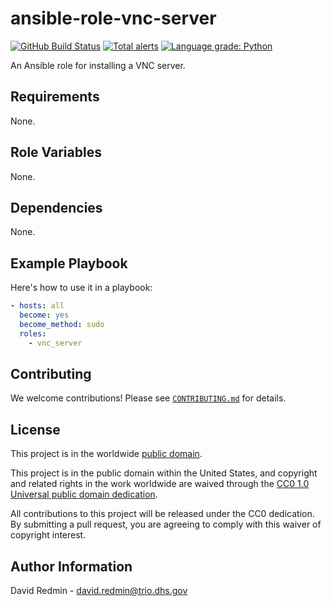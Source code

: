 # ansible-role-vnc-server #

[![GitHub Build Status](https://github.com/cisagov/ansible-role-vnc-server/workflows/build/badge.svg)](https://github.com/cisagov/ansible-role-vnc-server/actions)
[![Total alerts](https://img.shields.io/lgtm/alerts/g/cisagov/ansible-role-vnc-server.svg?logo=lgtm&logoWidth=18)](https://lgtm.com/projects/g/cisagov/ansible-role-vnc-server/alerts/)
[![Language grade: Python](https://img.shields.io/lgtm/grade/python/g/cisagov/ansible-role-vnc-server.svg?logo=lgtm&logoWidth=18)](https://lgtm.com/projects/g/cisagov/ansible-role-vnc-server/context:python)

An Ansible role for installing a VNC server.

## Requirements ##

None.

## Role Variables ##

None.

## Dependencies ##

None.

## Example Playbook ##

Here's how to use it in a playbook:

```yaml
- hosts: all
  become: yes
  become_method: sudo
  roles:
    - vnc_server
```

## Contributing ##

We welcome contributions!  Please see [`CONTRIBUTING.md`](CONTRIBUTING.md) for
details.

## License ##

This project is in the worldwide [public domain](LICENSE).

This project is in the public domain within the United States, and
copyright and related rights in the work worldwide are waived through
the [CC0 1.0 Universal public domain
dedication](https://creativecommons.org/publicdomain/zero/1.0/).

All contributions to this project will be released under the CC0
dedication. By submitting a pull request, you are agreeing to comply
with this waiver of copyright interest.

## Author Information ##

David Redmin - <david.redmin@trio.dhs.gov>
